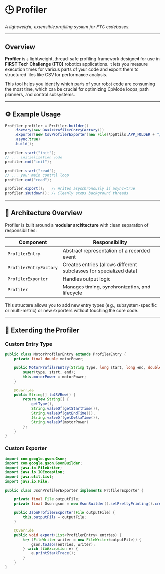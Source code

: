 # 🕒 Profiler
*A lightweight, extensible profiling system for FTC codebases.*

---

## Overview

**Profiler** is a lightweight, thread-safe profiling framework designed for use in **FIRST Tech Challenge (FTC)** robotics applications. It lets you measure execution times for various parts of your code and export them to structured files like CSV for performance analysis.

This tool helps you identify which parts of your robot code are consuming the most time, which can be crucial for optimizing OpMode loops, path planners, and control subsystems.

---

## ⚙️ Example Usage

```java
Profiler profiler = Profiler.builder()
    .factory(new BasicProfilerEntryFactory())
    .exporter(new CsvProfilerExporter(new File(AppUtils.APP_FOLDER + "/profiler.csv")))
    .async(true)
    .build();

profiler.start("init");
// ... initialization code
profiler.end("init");

profiler.start("read");
// ... your main control loop
profiler.end("read");

profiler.export();   // Writes asynchronously if async=true
profiler.shutdown(); // Cleanly stops background threads
```

---

## 🧩 Architecture Overview

Profiler is built around a **modular architecture** with clean separation of responsibilities:

| Component              | Responsibility                                                     |
|------------------------|--------------------------------------------------------------------|
| `ProfilerEntry`        | Abstract representation of a recorded event                        |
| `ProfilerEntryFactory` | Creates entries (allows different subclasses for specialized data) |
| `ProfilerExporter`     | Handles output logic                                               |
| `Profiler`             | Manages timing, synchronization, and lifecycle                     |


This structure allows you to add new entry types (e.g., subsystem-specific or multi-metric) or new exporters without touching the core code.

---

## 🧠 Extending the Profiler

### Custom Entry Type

```java
public class MotorProfilerEntry extends ProfilerEntry {
    private final double motorPower;

    public MotorProfilerEntry(String type, long start, long end, double motorPower) {
        super(type, start, end);
        this.motorPower = motorPower;
    }

    @Override
    public String[] toCSVRow() {
        return new String[] {
            getType(),
            String.valueOf(getStartTime()),
            String.valueOf(getEndTime()),
            String.valueOf(getDeltaTime()),
            String.valueOf(motorPower)
        };
    }
}
```

### Custom Exporter

```java
import com.google.gson.Gson;
import com.google.gson.GsonBuilder;
import java.io.FileWriter;
import java.io.IOException;
import java.util.List;
import java.io.File;

public class JsonProfilerExporter implements ProfilerExporter {

    private final File outputFile;
    private final Gson gson = new GsonBuilder().setPrettyPrinting().create();

    public JsonProfilerExporter(File outputFile) {
        this.outputFile = outputFile;
    }

    @Override
    public void export(List<ProfilerEntry> entries) {
        try (FileWriter writer = new FileWriter(outputFile)) {
            gson.toJson(entries, writer);
        } catch (IOException e) {
            e.printStackTrace();
        }
    }
}
```